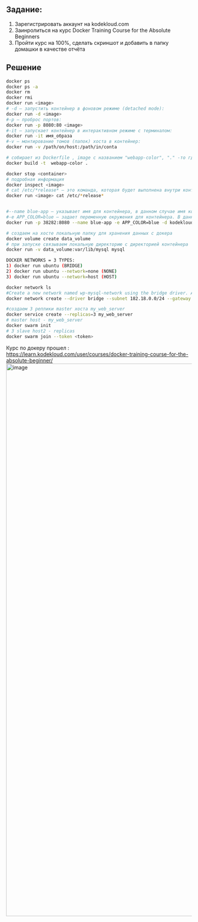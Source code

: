 ## Задание:
1. Зарегистрировать аккаунт на kodekloud.com
2. Заинролиться на курс Docker Training Course for the Absolute Beginners
3. Пройти курс на 100%, сделать скриншот и добавить в папку домашки в качестве отчёта

## Решение
```bash
docker ps
docker ps -a
docker rm
docker rmi
docker run <image>
# -d — запустить контейнер в фоновом режиме (detached mode):
docker run -d <image>
#-p — проброс портов:
docker run -p 8080:80 <image>
#-it — запускает контейнер в интерактивном режиме с терминалом:
docker run -it имя_образа
#-v — монтирование томов (папок) хоста в контейнер:
docker run -v /path/on/host:/path/in/conta

# собирает из Dockerfile , image с названием "webapp-color", "." -то где лежит докерфайл
docker build -t  webapp-color .

docker stop <container>
# подробная информация 
docker inspect <image>
# cat /etc/*release* — это команда, которая будет выполнена внутри контейнера:
docker run <image> cat /etc/*release*


#--name blue-app — указывает имя для контейнера, в данном случае имя контейнера будет blue-app. Это упрощает идентификацию контейнера среди других работающих контейнеров.
#-e APP_COLOR=blue — задает переменную окружения для контейнера. В данном случае создается переменная окружения APP_COLOR, которой присваивается значение blue. Это может быть использовано в приложении внутри контейнера для изменения цветовой схемы или других настроек.#
docker run -p 38282:8080 --name blue-app -e APP_COLOR=blue -d kodekloud/simple-webapp

# создаем на хосте локальную папку для хранения данных с докера
docker volume create data_volume
# при запуске связываем локальную директорию с директорией контейнера
docker run -v data_volume:var/lib/mysql mysql

DOCKER NETWORKS = 3 TYPES:
1) docker run ubuntu (BRIDGE)
2) docker run ubuntu --network=none (NONE)
3) docker run ubuntu --network=host (HOST)

docker network ls
#Create a new network named wp-mysql-network using the bridge driver. Allocate subnet 182.18.0.0/24. Configure Gateway 182.18.0.1
docker network create --driver bridge --subnet 182.18.0.0/24 --gateway 182.18.0.1 wp-mysql-network

#создаем 3 реплики master хоста my_web_server
docker service create --replicas=3 my_web_server
# master host - my_web_server
docker swarm init
# 3 slave host2 - replicas
docker swarm join --token <token>
```
Курс по докеру прошел :
https://learn.kodekloud.com/user/courses/docker-training-course-for-the-absolute-beginner/
<img width="1498" alt="image" src="https://github.com/user-attachments/assets/12cdf173-4a86-4484-b94f-85b679a93245" />

